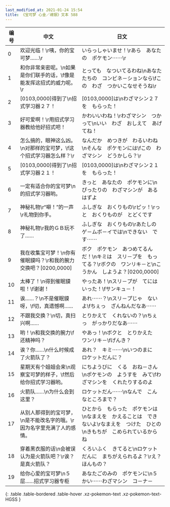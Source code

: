 ```yaml
---
last_modified_at: 2021-01-24 15:54
title: 《宝可梦 心金／魂银》文本 588
---
```

| 编号 | 中文 | 日文 |
| ---- | ---- | ---- |
| 0 | 欢迎光临！\r咦，你的宝可梦……\r | いらっしゃいませ！\rあら　あなたの　ポケモン⋯⋯\r |
| 1 | 和你非常亲密呢。\n如果是你们联手的话，\f像是能发挥这招式的威力呢。\r | とっても　なついてるわね\nあなたたちの　コンビネ－ションなら\fこの　わざ　つかいこなせそうね\r |
| 2 | [0103,0000]得到了\n招式学习器２７！ | [0103,0000]は\nわざマシン２７を　もらった！ |
| 3 | 好可爱啊！\r用招式学习器教给他好招式吧！ | かわいいわね！\rわざマシン　つかって\nいい　わざ　おしえて　あげてね！ |
| 4 | 怎么搞的，眼神这么凶。\n对那样的宝可梦，\f这个招式学习器怎么样？\r | なんだか　めつきが　わるいわね\nそんな　ポケモンには\fこの　わざマシン　どうかしら？\r |
| 5 | [0103,0000]得到了\n招式学习器２１！ | [0103,0000]は\nわざマシン２１を　もらった！ |
| 6 | 一定有适合你的宝可梦\n的招式学习器哟。 | きっと　あなたの　ポケモンに\nぴったりの　わざマシンが　あるはずよ |
| 7 | 神秘礼物\r“噼！”的一声\r礼物到你手。 | ふしぎな　おくりもの\rピッ！\rっと　おくりものが　とどくです |
| 8 | 神秘礼物\r我的ＧＢ玩不了…… | ふしぎな　おくりもの\rあたしの　ゲ－ムボ－イでは\nできない　です⋯⋯ |
| 9 | 我在收集宝可梦！\n你有催眠貘吗？\r和我的腕力交换吧？[0200,0000] | ボク　ポケモン　あつめてるんだ！\nキミは　スリ－プを　もってる？\rボクの　ワンリキ－と\nこうかん　しようよ？[0200,0000] |
| 10 | 太棒了！\n得到催眠貘啦！\f谢谢！ | やったあ！\nスリ－プが　てにはいった！\fサンキュ－！ |
| 11 | 诶……？\n不是催眠貘呀，\f切，真遗憾啊…… | あれ⋯⋯？\nスリ－プじゃ　ないよ\fちぇっ　ざんねんだなあ⋯⋯ |
| 12 | 不跟我交换？\n切，真扫兴啊…… | とりかえて　くれないの？\nちぇっ　がっかりだなあ⋯⋯ |
| 13 | 哟！\n和我交换的腕力\f还精神吗？ | やあっ！\nボクと　とりかえた　ワンリキ－\fげんき？ |
| 14 | 诶？你……\n什么时候成了火箭队了？ | あれ？　キミ⋯⋯\nいつのまに　ロケットだんに？ |
| 15 | 星期天有个姐姐会来\n观察宝可梦的样子，\f然后给你招式学习器哟。 | にちようびに　くる　おね－さん\nポケモンの　ようすを　みて\fわざマシンを　くれたりするのよ |
| 16 | 火箭队……\n为什么会到这里？ | ロケットだん⋯⋯\nなんで　こんなところまで？ |
| 17 | 从别人那得到的宝可梦，\n是不能改名字的哦。\r因为名字里充满了人的感情。 | ひとから　もらった　ポケモンは\nなまえを　かえることは　できないよ\rなまえを　つけた　ひとの\nきもちが　こめられているからね |
| 18 | 穿着黑衣服的话\n会被误认为是火箭队吧？\r诶？是真火箭队？ | くろいふく　きてると\nロケットだんに　まちがえられるよ？\rえ？　ほんもの？ |
| 19 | 给你心爱的宝可梦\n５层……招式学习器专柜 | あなたごのみの　ポケモンに\n５かい⋯⋯わざマシン　コ－ナ－ |
{: .table .table-bordered .table-hover .xz-pokemon-text .xz-pokemon-text-HGSS }